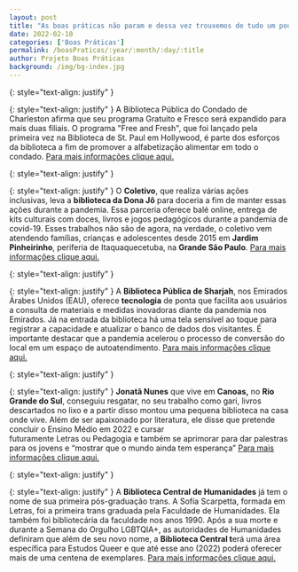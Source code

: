 ```yaml
---
layout: post
title: "As boas práticas não param e dessa vez trouxemos de tudo um pouco. Tem sobre doces, tecnologia, programas gratuitos e muito mais"
date: 2022-02-10
categories: ['Boas Práticas']
permalink: /boasPraticas/:year/:month/:day/:title
author: Projeto Boas Práticas
background: /img/bg-index.jpg
---
```

{: style="text-align: justify" }


{: style="text-align: justify" }
A Biblioteca Pública do Condado de Charleston afirma que seu programa Gratuito e Fresco será expandido para mais duas filiais. O programa "Free and Fresh", que foi lançado pela primeira vez na Biblioteca de St. Paul em Hollywood, é parte dos esforços da biblioteca a fim de promover a alfabetização alimentar em todo o condado.
[Para mais informações clique aqui.](https://abcnews4.com/news/local/charleston-county-public-library-expanding-free-and-fresh-program)

{: style="text-align: justify" }


{: style="text-align: justify" }
O __Coletivo__, que realiza várias ações inclusivas, leva a __biblioteca da Dona Jô__ para doceria a fim de manter essas ações durante a pandemia. Essa parceria oferece balé online, entrega de kits culturais com doces, livros e jogos pedagógicos durante a pandemia de covid-19. Esses trabalhos não são de agora, na verdade, o coletivo vem atendendo famílias, crianças e adolescentes desde 2015 em __Jardim Pinheirinho__, periferia de Itaquaquecetuba, na __Grande São Paulo__.
[Para mais informações clique aqui.](https://www.uol.com.br/ecoa/ultimas-noticias/2021/06/01/coletivo-leva-biblioteca-para-doceria-para-manter-acao-durante-a-pandemia.htm)

{: style="text-align: justify" }


{: style="text-align: justify" }
A **Biblioteca Pública de Sharjah**, nos Emirados Árabes Unidos (EAU), oferece __tecnologia__ de ponta que facilita aos usuários a consulta de materiais e medidas inovadoras diante da pandemia nos Emirados. Já na entrada da biblioteca há uma tela sensível ao toque para registrar a capacidade e atualizar o banco de dados dos visitantes. É importante destacar que a pandemia acelerou o processo de conversão do local em um espaço de autoatendimento.
[Para mais informações clique aqui.](https://www.eluniversal.com.mx/cultura/las-bibliotecas-del-futuro-estan-ya-en-sharjah)

{: style="text-align: justify" }


{: style="text-align: justify" }
**Jonatã Nunes** que vive em __Canoas,__ no __Rio Grande do Sul__, conseguiu resgatar, no seu trabalho como gari, livros descartados no lixo e a partir disso montou uma pequena biblioteca na casa onde vive. Além de ser apaixonado por literatura, ele disse que pretende concluir o Ensino Médio em 2022 e cursar futuramente Letras ou Pedagogia e também se aprimorar para dar palestras para os jovens e “mostrar que o mundo ainda tem esperança”
[Para mais informações clique aqui.](https://notaterapia.com.br/2021/10/17/apos-montar-uma-biblioteca-com-livros-descartados-gari-lanca-seu-primeiro-livro-de-poesia/)

{: style="text-align: justify" }


{: style="text-align: justify" }
A **Biblioteca Central de Humanidades** já tem o nome de sua primeira pós-graduação trans. A Sofía Scarpetta, formada em Letras, foi a primeira trans graduada pela Faculdade de Humanidades. Ela também foi bibliotecária da faculdade nos anos 1990. Após a sua morte e durante a Semana do Orgulho LGBTQIA+, as autoridades de Humanidades definiram que além de seu novo nome, a **Biblioteca Central t**erá uma área específica para Estudos Queer e que até esse ano (2022) poderá oferecer mais de uma centena de exemplares.
[Para mais informações clique aqui.](https://www.lacapital.com.ar/la-ciudad/la-biblioteca-central-humanidades-ya-lleva-el-nombre-su-primer-graduada-trans-n2698612.html)
